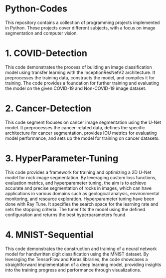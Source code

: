# Python-Codes
This repository contains a collection of programming projects implemented in Python. These projects cover different subjects, with a focus on image segmentation and computer vision.

# 1. COVID-Detection

This code demonstrates the process of building an image classification model using transfer learning with the InceptionResNetV2 architecture.
It preprocesses the training data, constructs the model, and compiles it for training. 
The code provides a foundation for further training and evaluating the model on the given COVID-19 and Non-COVID-19 image dataset.

# 2. Cancer-Detection

This code segment focuses on cancer image segmentation using the U-Net model.
It preprocesses the cancer-related data, defines the specific architecture for cancer segmentation, provides IOU metrics for evaluating model performance, and sets up the model for training on cancer datasets.

# 3. HyperParameter-Tuning

This code provides a framework for training and optimizing a 2D U-Net model for rock image segmentation.
By leveraging custom loss functions, evaluation metrics, and hyperparameter tuning, the aim is to achieve accurate and precise segmentation of rocks in images, which can have applications in various domains such as geological analysis, environmental monitoring, and resource exploration.
Hyperparameter tuning have been done with Ray Tune. It specifies the search space for the learning rate and sets the stopping criteria.
The tuner fits the model using the defined configuration and returns the best hyperparameters found.

# 4. MNIST-Sequential

This code demonstrates the construction and training of a neural network model for handwritten digit classification using the MNIST dataset.
By leveraging the TensorFlow and Keras libraries, the code showcases a straightforward implementation of a deep learning model, providing insights into the training progress and performance through visualizations.
